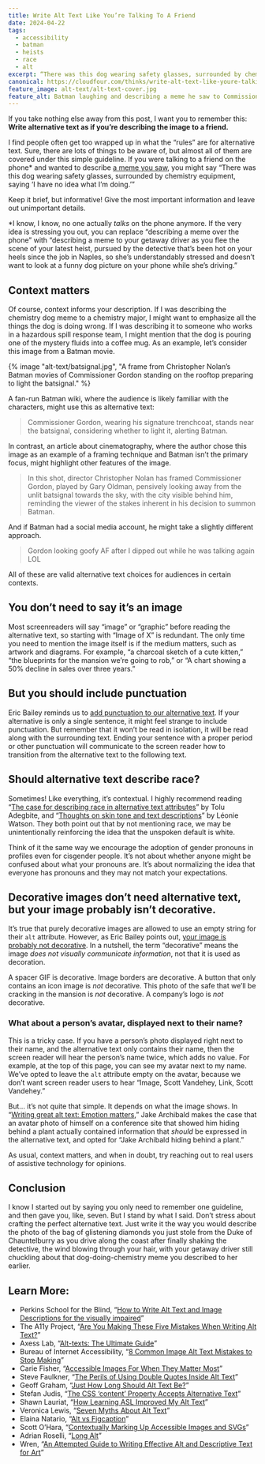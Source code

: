 ```yaml
---
title: Write Alt Text Like You’re Talking To A Friend
date: 2024-04-22
tags:
  - accessibility
  - batman
  - heists
  - race
  - alt
excerpt: “There was this dog wearing safety glasses, surrounded by chemistry equipment, saying ‘I have no idea what I’m doing.’”
canonical: https://cloudfour.com/thinks/write-alt-text-like-youre-talking-to-a-friend/
feature_image: alt-text/alt-text-cover.jpg
feature_alt: Batman laughing and describing a meme he saw to Commissioner Gordon, who looks unamused.
---
```


If you take nothing else away from this post, I want you to remember this: **Write alternative text as if you’re describing the image to a friend.**

I find people often get too wrapped up in what the “rules” are for alternative text. Sure, there are lots of things to be aware of, but almost all of them are covered under this simple guideline. If you were talking to a friend on the phone\* and wanted to describe [a meme you saw](https://knowyourmeme.com/photos/234739-i-have-no-idea-what-im-doing), you might say “There was this dog wearing safety glasses, surrounded by chemistry equipment, saying ‘I have no idea what I’m doing.’”

Keep it brief, but informative! Give the most important information and leave out unimportant details.

\*I know, I know, no one actually _talks_ on the phone anymore. If the very idea is stressing you out, you can replace “describing a meme over the phone” with “describing a meme to your getaway driver as you flee the scene of your latest heist, pursued by the detective that’s been hot on your heels since the job in Naples, so she’s understandably stressed and doesn’t want to look at a funny dog picture on your phone while she’s driving.”

## Context matters

Of course, context informs your description. If I was describing the chemistry dog meme to a chemistry major, I might want to emphasize all the things the dog is doing wrong. If I was describing it to someone who works in a hazardous spill response team, I might mention that the dog is pouring one of the mystery fluids into a coffee mug. As an example, let’s consider this image from a Batman movie.

{% image "alt-text/batsignal.jpg", "A frame from Christopher Nolan’s Batman movies of Commissioner Gordon standing on the rooftop preparing to light the batsignal." %}

A fan-run Batman wiki, where the audience is likely familiar with the characters, might use this as alternative text:

> Commissioner Gordon, wearing his signature trenchcoat, stands near the batsignal, considering whether to light it, alerting Batman.

In contrast, an article about cinematography, where the author chose this image as an example of a framing technique and Batman isn’t the primary focus, might highlight other features of the image.

> In this shot, director Christopher Nolan has framed Commissioner Gordon, played by Gary Oldman, pensively looking away from the unlit batsignal towards the sky, with the city visible behind him, reminding the viewer of the stakes inherent in his decision to summon Batman.

And if Batman had a social media account, he might take a slightly different approach.

> Gordon looking goofy AF after I dipped out while he was talking again LOL

All of these are valid alternative text choices for audiences in certain contexts.

## You don’t need to say it’s an image

Most screenreaders will say “image” or “graphic” before reading the alternative text, so starting with “Image of X” is redundant. The only time you need to mention the image itself is if the medium matters, such as artwork and diagrams. For example, “a charcoal sketch of a cute kitten,” “the blueprints for the mansion we’re going to rob,” or “A chart showing a 50% decline in sales over three years.”

## But you should include punctuation

Eric Bailey reminds us to [add punctuation to our alternative text](https://thoughtbot.com/blog/add-punctuation-to-your-alt-text). If your alternative is only a single sentence, it might feel strange to include punctuation. But remember that it won’t be read in isolation, it will be read along with the surrounding text. Ending your sentence with a proper period or other punctuation will communicate to the screen reader how to transition from the alternative text to the following text.

## Should alternative text describe race?

Sometimes! Like everything, it’s contextual. I highly recommend reading “[The case for describing race in alternative text attributes](https://ux.shopify.com/the-case-for-describing-race-in-alternative-text-attributes-a093380634f2)” by Tolu Adegbite, and “[Thoughts on skin tone and text descriptions](https://tink.uk/thoughts-on-skin-tone-and-text-descriptions.md-notes-on-synthetic-speech/)” by Léonie Watson. They both point out that by not mentioning race, we may be unintentionally reinforcing the idea that the unspoken default is white.

Think of it the same way we encourage the adoption of gender pronouns in profiles even for cisgender people. It’s not about whether anyone might be confused about what your pronouns are. It’s about normalizing the idea that everyone has pronouns and they may not match your expectations.

## Decorative images don’t need alternative text, but your image probably isn’t decorative.

It’s true that purely decorative images are allowed to use an empty string for their `alt` attribute. However, as Eric Bailey points out, [your image is probably not decorative](https://www.smashingmagazine.com/2021/06/img-alt-attribute-alternate-description-decorative/). In a nutshell, the term “decorative” means the image _does not visually communicate information_, not that it is used as decoration.

A spacer GIF is decorative. Image borders are decorative. A button that only contains an icon image is _not_ decorative. This photo of the safe that we’ll be cracking in the mansion is _not_ decorative. A company’s logo is _not_ decorative.

### What about a person’s avatar, displayed next to their name?

This is a tricky case. If you have a person’s photo displayed right next to their name, and the alternative text only contains their name, then the screen reader will hear the person’s name twice, which adds no value. For example, at the top of this page, you can see my avatar next to my name. We’ve opted to leave the `alt` attribute empty on the avatar, because we don’t want screen reader users to hear “Image, Scott Vandehey, Link, Scott Vandehey.”

But… it’s not quite that simple. It depends on what the image shows. In “[Writing great alt text: Emotion matters](https://jakearchibald.com/2021/great-alt-text/),” Jake Archibald makes the case that an avatar photo of himself on a conference site that showed him hiding behind a plant actually contained information that _should_ be expressed in the alternative text, and opted for “Jake Archibald hiding behind a plant.”

As usual, context matters, and when in doubt, try reaching out to real users of assistive technology for opinions.

## Conclusion

I know I started out by saying you only need to remember one guideline, and then gave you, like, seven. But I stand by what I said. Don’t stress about crafting the perfect alternative text. Just write it the way you would describe the photo of the bag of glistening diamonds you just stole from the Duke of Chauntelburry as you drive along the coast after finally shaking the detective, the wind blowing through your hair, with your getaway driver still chuckling about that dog-doing-chemistry meme you described to her earlier.

## Learn More:

- Perkins School for the Blind, “[How to Write Alt Text and Image Descriptions for the visually impaired](https://www.perkins.org/resource/how-write-alt-text-and-image-descriptions-visually-impaired/)”
- The A11y Project, “[Are You Making These Five Mistakes When Writing Alt Text?](https://www.a11yproject.com/posts/are-you-making-these-five-mistakes-when-writing-alt-text/)”
- Axess Lab, “[Alt-texts: The Ultimate Guide](https://axesslab.com/alt-texts/)”
- Bureau of Internet Accessibility, “[8 Common Image Alt Text Mistakes to Stop Making](https://www.boia.org/blog/8-common-image-alt-text-mistakes-to-stop-making)”
- Carie Fisher, “[Accessible Images For When They Matter Most](https://www.smashingmagazine.com/2020/05/accessible-images/)”
- Steve Faulkner, “[The Perils of Using Double Quotes Inside Alt Text](https://codepen.io/stevef/pen/XWQWgrj)”
- Geoff Graham, “[Just How Long Should Alt Text Be?](https://css-tricks.com/just-how-long-should-alt-text-be/)”
- Stefan Judis, “[The CSS ‘content’ Property Accepts Alternative Text](https://www.stefanjudis.com/today-i-learned/css-content-accepts-alternative-text/)”
- Shawn Lauriat, “[How Learning ASL Improved My Alt Text](https://www.youtube.com/watch?v=gHOYghYYNIM)”
- Veronica Lewis, “[Seven Myths About Alt Text](https://veroniiiica.com/seven-myths-about-alt-text/)”
- Elaina Natario, “[Alt vs Figcaption](https://thoughtbot.com/blog/alt-vs-figcaption)”
- Scott O’Hara, “[Contextually Marking Up Accessible Images and SVGs](https://www.scottohara.me/blog/2019/05/22/contextual-images-svgs-and-a11y.html)”
- Adrian Roselli, “[Long Alt](https://adrianroselli.com/2024/04/long-alt.html)”
- Wren, “[An Attempted Guide to Writing Effective Alt and Descriptive Text for Art](https://mannequinrentals.help/2024/03/21/an-attempted-guide-to-writing-effective-alt-and-descriptive-text-for-art/)”
